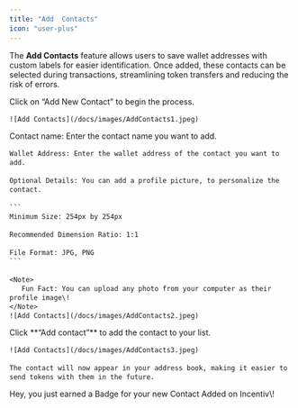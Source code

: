 ```yaml
---
title: "Add  Contacts"
icon: "user-plus"
---
```


The **Add Contacts** feature allows users to save wallet addresses with custom labels for easier identification. Once added, these contacts can be selected during transactions, streamlining token transfers and reducing the risk of errors.

<Steps>
  <Step title="Step 1: Access the My Contacts Section">
    Click on “Add New Contact” to begin the process.

    ![Add Contacts](/docs/images/AddContacts1.jpeg)
  </Step>
  <Step title="Step 2: Enter Contact Details">
    Contact name: Enter the contact name you want to add.

    Wallet Address: Enter the wallet address of the contact you want to add.

    Optional Details: You can add a profile picture, to personalize the contact.

    ```
    Minimum Size: 254px by 254px
    
    Recommended Dimension Ratio: 1:1
    
    File Format: JPG, PNG
    ```

    <Note>
       Fun Fact: You can upload any photo from your computer as their profile image\!
    </Note>
    ![Add Contacts](/docs/images/AddContacts2.jpeg)
  </Step>
  <Step title="Step 3: Save the Contact">
    Click **“Add contact”** to add the contact to your list.

    ![Add Contacts](/docs/images/AddContacts3.jpeg)

    The contact will now appear in your address book, making it easier to send tokens with them in the future.
  </Step>
</Steps>

<Tip>
   Hey, you just earned a Badge for your new Contact Added on Incentiv\!
</Tip>